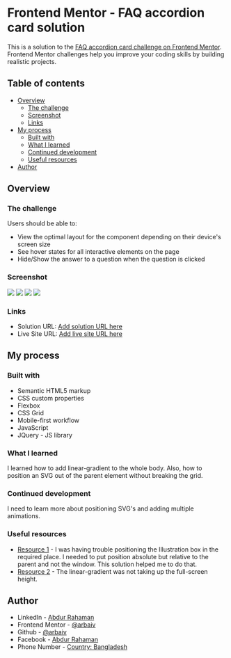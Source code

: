 # Frontend Mentor - FAQ accordion card solution

This is a solution to the [FAQ accordion card challenge on Frontend Mentor](https://www.frontendmentor.io/challenges/faq-accordion-card-XlyjD0Oam). Frontend Mentor challenges help you improve your coding skills by building realistic projects. 

## Table of contents

- [Overview](#overview)
  - [The challenge](#the-challenge)
  - [Screenshot](#screenshot)
  - [Links](#links)
- [My process](#my-process)
  - [Built with](#built-with)
  - [What I learned](#what-i-learned)
  - [Continued development](#continued-development)
  - [Useful resources](#useful-resources)
- [Author](#author)


## Overview

### The challenge

Users should be able to:

- View the optimal layout for the component depending on their device's screen size
- See hover states for all interactive elements on the page
- Hide/Show the answer to a question when the question is clicked

### Screenshot
![](images/screenshot/desktop-screenshot.jpg)
![](images/screenshot/desktop-activated-screenshot.jpg)
![](images/screenshot/mobile-screenshot.jpg)
![](images/screenshot/mobile-activated-screenshot.jpg)


### Links

- Solution URL: [Add solution URL here](https://your-solution-url.com)
- Live Site URL: [Add live site URL here](https://your-live-site-url.com)

## My process

### Built with

- Semantic HTML5 markup
- CSS custom properties
- Flexbox
- CSS Grid
- Mobile-first workflow
- JavaScript
- JQuery - JS library


### What I learned

I learned how to add linear-gradient to the whole body. Also, how to position an SVG out of the parent element without breaking the grid.

### Continued development

I need to learn more about positioning SVG's and adding multiple animations. 

### Useful resources

- [Resource 1](https://stackoverflow.com/questions/10487292/position-absolute-but-relative-to-parent) - I was having trouble positioning the Illustration box in the required place. I needed to put position absolute but relative to the parent and not the window. This solution helped me to do that.
- [Resource 2](https://stackoverflow.com/questions/34108433/html-css-linear-gradient-not-taking-up-full-screen) - The linear-gradient was not taking up the full-screen height.


## Author

- LinkedIn - [Abdur Rahaman](https://www.linkedin.com/in/abdur-rahaman-arb4/)
- Frontend Mentor - [@arbaiv](https://www.frontendmentor.io/profile/arbaiv)
- Github - [@arbaiv](https://github.com/arbaiv)
- Facebook - [Abdur Rahaman](https://www.facebook.com/people/Abdur-Rahaman/100052283355364/)
- Phone Number - [Country: Bangladesh](+8801775575562)


